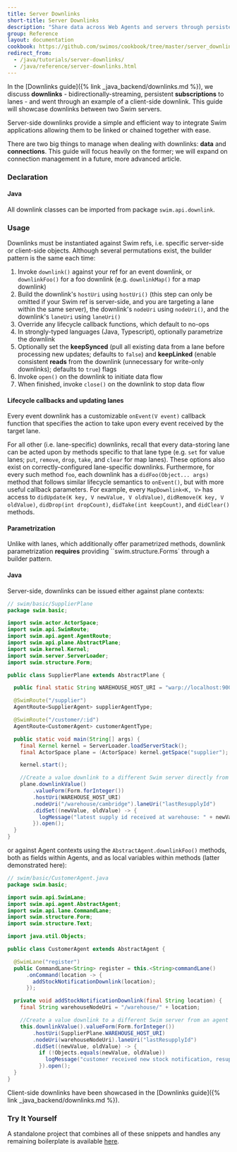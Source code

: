 ```yaml
---
title: Server Downlinks
short-title: Server Downlinks
description: "Share data across Web Agents and servers through persistent, bidirectionally-streaming lane references."
group: Reference
layout: documentation
cookbook: https://github.com/swimos/cookbook/tree/master/server_downlinks
redirect_from:
  - /java/tutorials/server-downlinks/
  - /java/reference/server-downlinks.html
---
```


In the [Downlinks guide]({% link _java_backend/downlinks.md %}), we discuss **downlinks** - bidirectionally-streaming, persistent **subscriptions** to lanes - and went through an example of a client-side downlink. This guide will showcase downlinks between two Swim servers.

Server-side downlinks provide a simple and efficient way to integrate Swim applications allowing them to be linked or chained together with ease.

There are two big things to manage when dealing with downlinks: **data** and **connections**. This guide will focus heavily on the former; we will expand on connection management in a future, more advanced article.

### Declaration

#### Java

All downlink classes can be imported from package `swim.api.downlink`.

### Usage

Downlinks must be instantiated against Swim refs, i.e. specific server-side or client-side objects. Although several permutations exist, the builder pattern is the same each time:

1. Invoke `downlink()` against your ref for an event downlink, or `downlinkFoo()` for a foo downlink (e.g. `downlinkMap()` for a map downlink)
1. Build the downlink's `hostUri` using `hostUri()` (this step can only be omitted if your Swim ref is server-side, and you are targeting a lane within the same server), the downlink's `nodeUri` using `nodeUri()`, and the downlink's `laneUri` using `laneUri()`
1. Override any lifecycle callback functions, which default to no-ops
1. In strongly-typed languages (Java, Typescript), optionally parametrize the downlink
1. Optionally set the **keepSynced** (pull all existing data from a lane before processing new updates; defaults to `false`) and **keepLinked** (enable consistent **reads** from the downlink (unnecessary for write-only downlinks); defaults to `true`) flags
1. Invoke `open()` on the downlink to initiate data flow
1. When finished, invoke `close()` on the downlink to stop data flow

#### Lifecycle callbacks and updating lanes

Every event downlink has a customizable `onEvent(V event)` callback function that specifies the action to take upon every event received by the target lane.

For all other (i.e. lane-specific) downlinks, recall that every data-storing lane can be acted upon by methods specific to that lane type (e.g. `set` for value lanes; `put`, `remove`, `drop`, `take`, and `clear` for map lanes). These options also exist on correctly-configured lane-specific downlinks. Furthermore, for every such method `foo`, each downlink has a `didFoo(Object... args)` method that follows similar lifecycle semantics to `onEvent()`, but with more useful callback parameters. For example, every `MapDownlink<K, V>` has access to `didUpdate(K key, V newValue, V oldValue)`, `didRemove(K key, V oldValue)`, `didDrop(int dropCount)`, `didTake(int keepCount)`, and `didClear()` methods.

#### Parametrization

Unlike with lanes, which additionally offer parametrized methods, downlink parametrization **requires** providing ``swim.structure.Forms` through a builder pattern.

#### Java

Server-side, downlinks can be issued either against plane contexts:

```java
// swim/basic/SupplierPlane
package swim.basic;

import swim.actor.ActorSpace;
import swim.api.SwimRoute;
import swim.api.agent.AgentRoute;
import swim.api.plane.AbstractPlane;
import swim.kernel.Kernel;
import swim.server.ServerLoader;
import swim.structure.Form;

public class SupplierPlane extends AbstractPlane {

  public final static String WAREHOUSE_HOST_URI = "warp://localhost:9001";

  @SwimRoute("/supplier")
  AgentRoute<SupplierAgent> supplierAgentType;

  @SwimRoute("/customer/:id")
  AgentRoute<CustomerAgent> customerAgentType;

  public static void main(String[] args) {
    final Kernel kernel = ServerLoader.loadServerStack();
    final ActorSpace plane = (ActorSpace) kernel.getSpace("supplier");

    kernel.start();

    //Create a value downlink to a different Swim server directly from this plane
    plane.downlinkValue()
        .valueForm(Form.forInteger())
        .hostUri(WAREHOUSE_HOST_URI)
        .nodeUri("/warehouse/cambridge").laneUri("lastResupplyId")
        .didSet((newValue, oldValue) -> {
          logMessage("latest supply id received at warehouse: " + newValue);
        }).open();
  }
}
```

or against Agent contexts using the `AbstractAgent.downlinkFoo()` methods, both as fields within Agents, and as local variables within methods (latter demonstrated here):

```java
// swim/basic/CustomerAgent.java
package swim.basic;

import swim.api.SwimLane;
import swim.api.agent.AbstractAgent;
import swim.api.lane.CommandLane;
import swim.structure.Form;
import swim.structure.Text;

import java.util.Objects;

public class CustomerAgent extends AbstractAgent {

  @SwimLane("register")
  public CommandLane<String> register = this.<String>commandLane()
      .onCommand(location -> {
        addStockNotificationDownlink(location);
      });

  private void addStockNotificationDownlink(final String location) {
    final String warehouseNodeUri = "/warehouse/" + location;

    //Create a value downlink to a different Swim server from an agent
    this.downlinkValue().valueForm(Form.forInteger())
        .hostUri(SupplierPlane.WAREHOUSE_HOST_URI)
        .nodeUri(warehouseNodeUri).laneUri("lastResupplyId")
        .didSet((newValue, oldValue) -> {
          if (!Objects.equals(newValue, oldValue))
            logMessage("customer received new stock notification, resupply: " + newValue);
          }).open();
  }
}
```

Client-side downlinks have been showcased in the [Downlinks guide]({% link _java_backend/downlinks.md %}).

### Try It Yourself

A standalone project that combines all of these snippets and handles any remaining boilerplate is available [here](https://github.com/swimos/cookbook/tree/master/server_downlinks).
